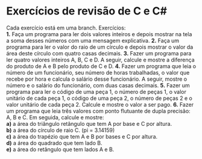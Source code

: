 # Exercícios de revisão de C e C#
Cada exercício está em uma branch. Exercícios:  
**1.** Faça um programa para ler dois valores inteiros e depois mostrar na tela a soma desses números com uma mensagem explicativa.
**2.** Faça um programa para ler o valor do raio de um círculo e depois mostrar o valor da área deste círculo com quatro casas decimais.
**3.** Fazer um programa para ler quatro valores inteiros A, B, C e D. A seguir, calcule e mostre a diferença do produto de A e B pelo produto de C e D.
**4.** Fazer um programa que leia o número de um funcionário, seu número de horas trabalhadas, o valor que recebe por hora e calcula o salário desse funcionário. A seguir, mostre o número e o salário do funcionário, com duas casas decimais.
**5.** Fazer um programa para ler o código de uma peça 1, o número de peças 1, o valor unitário de cada peça 1, o código de uma peça 2, o número de peças 2 e o valor unitário de cada peça 2. Calcule e mostre o valor a ser pago.
**6.** Fazer um programa que leia três valores com ponto flutuante de dupla precisão: A, B e C. Em seguida, calcule e mostre:  
**a)** a área do triângulo retângulo que tem A por base e C por altura.  
**b)** a área do círculo de raio C. (pi = 3.14159)  
**c)** a área do trapézio que tem A e B por bases e C por altura.  
**d)** a área do quadrado que tem lado B.  
**e)** a área do retângulo que tem lados A e B.  

